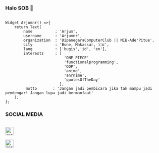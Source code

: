 ### Halo SOB 👋

<!--
**Arjumnr/Arjumnr** is a ✨ _special_ ✨ repository because its `README.md` (this file) appears on your GitHub profile.

Here are some ideas to get you started:

- 🔭 I’m currently working on ...
- 🌱 I’m currently learning ...
- 👯 I’m looking to collaborate on ...
- 🤔 I’m looking for help with ...
- 💬 Ask me about ...
- 📫 How to reach me: ...
- 😄 Pronouns: ...
- ⚡ Fun fact: ...
-->

```FLutter

Widget Arjumnr() =>{
    return Text(
        name          : 'Arjum',
        username      : 'Arjumnr',
        organization  : 'DipanegaraComputerClub || MIB-Ade'Pitue',
        city          : 'Bone, Makassar, 🇮🇩',
        lang          : ['bugis','id', 'en'],
        interests     : [
                          'ONE PIECE'
                          'functionalprogramming',
                          'OOP',
                          'anime',
                          'anrnime',
                          'quotesOfTheDay'
                        ],
         motto       : 'Jangan jadi pembicara jika tak mampu jadi pendengar! Jangan lupa jadi bermanfaat'
    );
};

```

### SOCIAL MEDIA 
[<code>
<img alt="anr | Facebook" width="26px" src="https://cdn.jsdelivr.net/npm/simple-icons@3.4.0/icons/facebook.svg" />
</code>](https://www.facebook.com/Arjumnurramadhan/)
[<code>
<img alt="anr | Instagram" width="26px" src="https://cdn.jsdelivr.net/npm/simple-icons@v3/icons/instagram.svg" />
</code>](https://www.instagram.com/arjum_nr/)
<br/>
